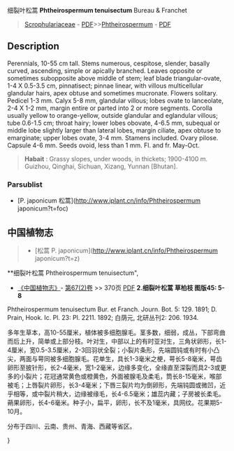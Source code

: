 细裂叶松蒿 **Phtheirospermum tenuisectum** Bureau & Franchet

> [Scrophulariaceae](http://www.iplant.cn/info/Scrophulariaceae?t=foc) - [PDF](http://www.iplant.cn/foc/pdf/Scrophulariaceae.pdf)>>[Phtheirospermum](http://www.iplant.cn/info/Phtheirospermum?t=foc) - [PDF](http://www.iplant.cn/foc/pdf/Phtheirospermum.pdf)

## Description

Perennials, 10-55 cm tall. Stems numerous, cespitose, slender, basally curved, ascending, simple or apically branched. Leaves opposite or sometimes subopposite above middle of stem; leaf blade triangular-ovate, 1-4 X 0.5-3.5 cm, pinnatisect; pinnae linear, with villous multicellular glandular hairs, apex obtuse and sometimes mucronate. Flowers solitary. Pedicel 1-3 mm. Calyx 5-8 mm, glandular villous; lobes ovate to lanceolate, 2-4 X 1-2 mm, margin entire or parted into 2 or more segments. Corolla usually yellow to orange-yellow, outside glandular and eglandular villous; tube 0.6-1.5 cm; throat hairy; lower lobes obovate, 4-6.5 mm, subequal or middle lobe slightly larger than lateral lobes, margin ciliate, apex obtuse to emarginate; upper lobes ovate, 3-4 mm. Stamens included. Ovary pilose. Capsule 4-6 mm. Seeds ovoid, less than 1 mm. Fl. and fr. May-Oct.


> **Habait** : 
> Grassy slopes, under woods, in thickets; 1900-4100 m. Guizhou, Qinghai, Sichuan, Xizang, Yunnan [Bhutan].

### Parsublist

* [P.  japonicum  松蒿](http://www.iplant.cn/info/Phtheirospermum japonicum?t=foc)

## 中国植物志

> * [松蒿  P.  japonicum](http://www.iplant.cn/info/Phtheirospermum japonicum?t=z)


**细裂叶松蒿 Phtheirospermum tenuisectum",


* [《中国植物志》](http://www.iplant.cn/frps)- [第67(2)卷](http://www.iplant.cn/frps/vol/67(2)) >> 370页 [PDF](http://www.iplant.cn/frps/pdf/67(2)/370.pdf)
**2.细裂叶松蒿 草柏枝 图版45: 5-8**

Phtheirospermum tenuisectum Bur. et Franch. Journ. Bot. 5: 129. 1891; D. Prain, Hook. Ic. Pl. 23: Pl. 2211. 1892; 白荫元, 北研丛刊2: 206. 1934.

多年生草本，高10-55厘米，植体被多细胞腺毛。茎多数，细弱，成丛，下部弯曲而后上升，简单或上部分枝。叶对生，中部以上的有时亚对生，三角状卵形，长1-4厘米，宽0.5-3.5厘米，2-3回羽状全裂；小裂片条形，先端圆钝或有时有小凸尖，两面与萼同被多细胞腺毛。花单生，具长1-3毫米之梗，萼长5-8毫米，萼齿卵形至披针形，长2-4毫米，宽1-2毫米，边缘多变化，全缘直至深裂而具2-3或更多的小裂片；花冠通常黄色或橙黄色，外面被腺毛及柔毛，筒长8-15毫米，喉部被毛；上唇裂片卵形，长3-4毫米；下唇三裂片均为倒卵形，先端钝圆或微凹，近乎相等，或中裂片稍大，边缘被缘毛，长4-6.5毫米；雄蕊内藏；子房被长柔毛。蒴果卵形，长4-6毫米。种子小，扁平，卵形，长不及1毫米，具网纹。花果期5-10月。

分布于四川、云南、贵州、青海、西藏等省区。

}